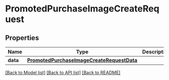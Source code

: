 # PromotedPurchaseImageCreateRequest

## Properties
Name | Type | Description | Notes
------------ | ------------- | ------------- | -------------
**data** | [**PromotedPurchaseImageCreateRequestData**](PromotedPurchaseImageCreateRequestData.md) |  | 

[[Back to Model list]](../README.md#documentation-for-models) [[Back to API list]](../README.md#documentation-for-api-endpoints) [[Back to README]](../README.md)


